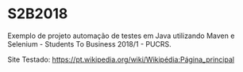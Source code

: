 ﻿# S2B2018

Exemplo de projeto automação de testes em Java utilizando Maven e Selenium - Students To Business 2018/1 - PUCRS.

Site Testado: https://pt.wikipedia.org/wiki/Wikipédia:Página_principal
